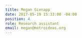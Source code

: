 ```yaml
---
title: Megan Gienapp
date: 2017-05-19 15:33:00 -04:00
position: 4
role: Research assistant
email: megan@metroideas.org
---
```


